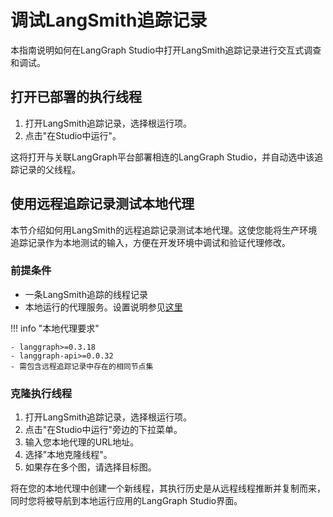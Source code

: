 # 调试LangSmith追踪记录

本指南说明如何在LangGraph Studio中打开LangSmith追踪记录进行交互式调查和调试。

## 打开已部署的执行线程

1. 打开LangSmith追踪记录，选择根运行项。
2. 点击"在Studio中运行"。

这将打开与关联LangGraph平台部署相连的LangGraph Studio，并自动选中该追踪记录的父线程。

## 使用远程追踪记录测试本地代理

本节介绍如何用LangSmith的远程追踪记录测试本地代理。这使您能将生产环境追踪记录作为本地测试的输入，方便在开发环境中调试和验证代理修改。

### 前提条件

- 一条LangSmith追踪的线程记录
- 本地运行的代理服务。设置说明参见[这里](../how-tos/studio/quick_start.md#local-development-server)

!!! info "本地代理要求"

    - langgraph>=0.3.18
    - langgraph-api>=0.0.32
    - 需包含远程追踪记录中存在的相同节点集

### 克隆执行线程

1. 打开LangSmith追踪记录，选择根运行项。
2. 点击"在Studio中运行"旁边的下拉菜单。
3. 输入您本地代理的URL地址。
4. 选择"本地克隆线程"。
5. 如果存在多个图，请选择目标图。

将在您的本地代理中创建一个新线程，其执行历史是从远程线程推断并复制而来，同时您将被导航到本地运行应用的LangGraph Studio界面。